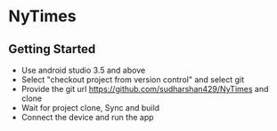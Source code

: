 # NyTimes

## Getting Started
* Use android studio 3.5 and above
* Select "checkout project from version control" and select git
* Provide the git url https://github.com/sudharshan429/NyTimes and clone
* Wait for project clone, Sync and build
* Connect the device and run the app
